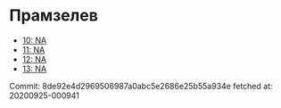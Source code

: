 # Прамзелев
- [10: NA](10.md)
- [11: NA](11.md)
- [12: NA](12.md)
- [13: NA](13.md)

Commit: 8de92e4d2969506987a0abc5e2686e25b55a934e
 fetched at: 20200925-000941
